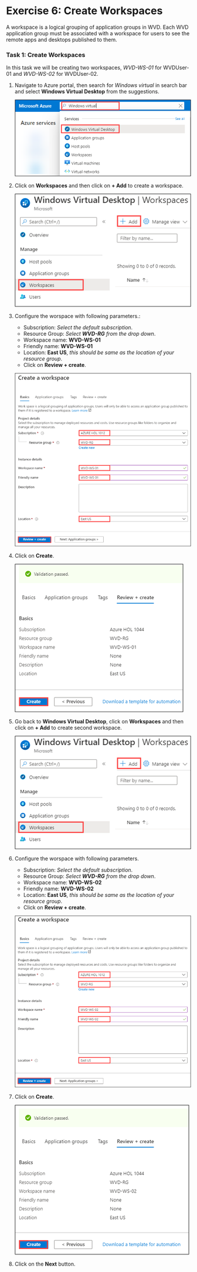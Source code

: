 # Exercise 6: Create Workspaces

A workspace is a logical grouping of application groups in WVD. Each WVD application group must be associated with a workspace for users to see the remote apps and desktops published to them.


### **Task 1: Create Workspaces**

In this task we will be creating two workspaces, *WVD-WS-01* for WVDUser-01 and *WVD-WS-02* for WVDUser-02.


1. Navigate to Azure portal, then search for *Windows virtual* in search bar and select **Windows Virtual Desktop** from the suggestions.

   ![ws name.](media/a109.png)
  
2. Click on **Workspaces** and then click on **+ Add** to create a workspace.

   ![ws name.](media/a21.png)
  
3. Configure the worspace with following parameters.:

   - Subscription: *Select the default subscription*.
   - Resource Group: *Select **WVD-RG** from the drop down*.
   - Workspace name: **WVD-WS-01**
   - Friendly name: **WVD-WS-01**
   - Location: **East US**, *this should be same as the location of your resource group*.  
   - Click on **Review + create**.
 
   ![ws name.](media/a110.png)

6. Click on **Create**.
 
   ![ws name.](media/a23.png)
 
7. Go back to **Windows Virtual Desktop**, click on **Workspaces** and then click on **+ Add** to create second workspace.

   ![ws name.](media/a21.png)

8. Configure the worspace with following parameters.

   - Subscription: *Select the default subscription*.
   - Resource Group: *Select **WVD-RG** from the drop down*.
   - Workspace name: **WVD-WS-02**
   - Friendly name: **WVD-WS-02**
   - Location: **East US**, *this should be same as the location of your resource group*.  
   - Click on **Review + create**.

   ![ws name.](media/a111.png)

9. Click on **Create**.
 
   ![ws name.](media/a25.png)
 
10. Click on the **Next** button.
